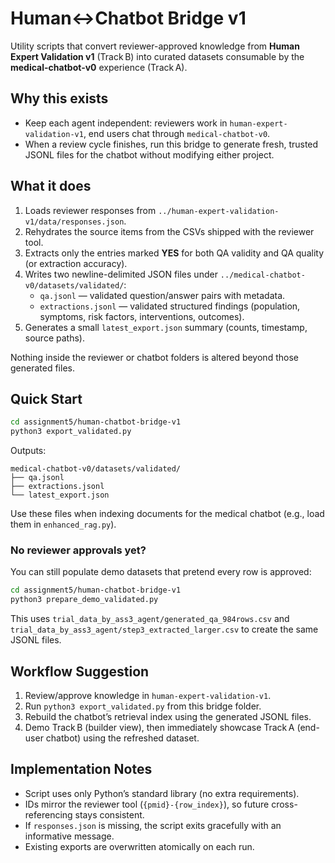 # Human↔Chatbot Bridge v1

Utility scripts that convert reviewer-approved knowledge from **Human Expert Validation v1** (Track B) into curated datasets consumable by the **medical-chatbot-v0** experience (Track A).

## Why this exists
- Keep each agent independent: reviewers work in `human-expert-validation-v1`, end users chat through `medical-chatbot-v0`.
- When a review cycle finishes, run this bridge to generate fresh, trusted JSONL files for the chatbot without modifying either project.

## What it does
1. Loads reviewer responses from `../human-expert-validation-v1/data/responses.json`.
2. Rehydrates the source items from the CSVs shipped with the reviewer tool.
3. Extracts only the entries marked **YES** for both QA validity and QA quality (or extraction accuracy).
4. Writes two newline-delimited JSON files under `../medical-chatbot-v0/datasets/validated/`:
   - `qa.jsonl` — validated question/answer pairs with metadata.
   - `extractions.jsonl` — validated structured findings (population, symptoms, risk factors, interventions, outcomes).
5. Generates a small `latest_export.json` summary (counts, timestamp, source paths).

Nothing inside the reviewer or chatbot folders is altered beyond those generated files.

## Quick Start

```bash
cd assignment5/human-chatbot-bridge-v1
python3 export_validated.py
```

Outputs:
```
medical-chatbot-v0/datasets/validated/
├── qa.jsonl
├── extractions.jsonl
└── latest_export.json
```

Use these files when indexing documents for the medical chatbot (e.g., load them in `enhanced_rag.py`).

### No reviewer approvals yet?

You can still populate demo datasets that pretend every row is approved:

```bash
cd assignment5/human-chatbot-bridge-v1
python3 prepare_demo_validated.py
```

This uses `trial_data_by_ass3_agent/generated_qa_984rows.csv` and `trial_data_by_ass3_agent/step3_extracted_larger.csv` to create the same JSONL files.

## Workflow Suggestion
1. Review/approve knowledge in `human-expert-validation-v1`.
2. Run `python3 export_validated.py` from this bridge folder.
3. Rebuild the chatbot’s retrieval index using the generated JSONL files.
4. Demo Track B (builder view), then immediately showcase Track A (end-user chatbot) using the refreshed dataset.

## Implementation Notes
- Script uses only Python’s standard library (no extra requirements).
- IDs mirror the reviewer tool (`{pmid}-{row_index}`), so future cross-referencing stays consistent.
- If `responses.json` is missing, the script exits gracefully with an informative message.
- Existing exports are overwritten atomically on each run.
